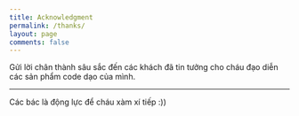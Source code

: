 ```yaml
---
title: Acknowledgment
permalink: /thanks/
layout: page
comments: false
---
```


Gửi lời chân thành sâu sắc đến các khách đã tin tưởng cho cháu đạo diễn các sản phẩm code dạo của mình.

<hr>

Các bác là động lực để cháu xàm xí tiếp :))
